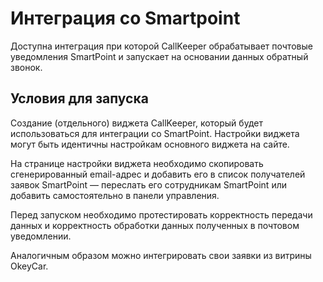 # Интеграция со Smartpoint

Доступна интеграция при которой CallKeeper обрабатывает почтовые уведомления SmartPoint и запускает на основании данных обратный звонок.

## Условия для запуска

Создание (отдельного) виджета CallKeeper, который будет использоваться для интеграции со SmartPoint. Настройки виджета могут быть идентичны настройкам основного виджета на сайте.

На странице настройки виджета необходимо скопировать сгенерированный email-адрес и добавить его в список получателей заявок SmartPoint — переслать его сотрудникам SmartPoint или добавить самостоятельно в панели управления.

Перед запуском необходимо протестировать корректность передачи данных и корректность обработки данных полученных в почтовом уведомлении.

Аналогичным образом можно интегрировать свои заявки из витрины OkeyCar.
